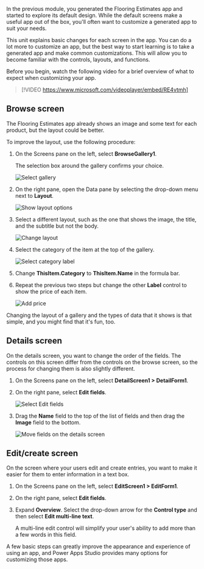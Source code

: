 In the previous module, you generated the Flooring Estimates app and started to explore its default design. While the default screens make a useful app out of the box, you'll often want to customize a generated app to suit your needs.

This unit explains basic changes for each screen in the app. You can do a lot more to customize an app, but the best way to start learning is to take a generated app and make common customizations. This will allow you to become familiar with the controls, layouts, and functions.

Before you begin, watch the following video for a brief overview of what to expect when customizing your app.

> [!VIDEO https://www.microsoft.com/videoplayer/embed/RE4vtmh]

## Browse screen
The Flooring Estimates app already shows an image and some text for each product, but the layout could be better. 

To improve the layout, use the following procedure: 

1. On the Screens pane on the left, select **BrowseGallery1**.

    The selection box around the gallery confirms your choice.

    ![Select gallery](../media/select-gallery.png)

1. On the right pane, open the Data pane by selecting the drop-down menu next to **Layout**.

    ![Show layout options](../media/powerapps-layout.png)

1. Select a different layout, such as the one that shows the image, the title, and the subtitle but not the body.

    ![Change layout](../media/change-layout.png)

1. Select the category of the item at the top of the gallery.

    ![Select category label](../media/select-category.png)

1. Change **ThisItem.Category** to **ThisItem.Name** in the formula bar.

1. Repeat the previous two steps but change the other **Label** control to show the price of each item.

    ![Add price](../media/add-price.png)

Changing the layout of a gallery and the types of data that it shows is that simple, and you might find that it's fun, too.

## Details screen

On the details screen, you want to change the order of the fields. The controls on this screen differ from the controls on the
browse screen, so the process for changing them is also slightly different.

1. On the Screens pane on the left, select **DetailScreen1 > DetailForm1**.

1. On the right pane, select **Edit fields**.

    ![Select Edit fields](../media/powerapps-edit-fields.jpg)

1. Drag the **Name** field to the top of the list of fields and then drag the **Image** field to the bottom.

    ![Move fields on the details screen](../media/powerapps-move-fields.png)

## Edit/create screen

On the screen where your users edit and create entries, you want to make it easier for them to enter information in a text box.

1. On the Screens pane on the left, select **EditScreen1 > EditForm1**.

1. On the right pane, select **Edit fields**.

1. Expand **Overview**.  Select the drop-down arrow for the **Control type** and then select **Edit multi-line text**.

    A multi-line edit control will simplify your user's ability to add more than a few words in this field.


A few basic steps can greatly improve the appearance and experience of using an app, and Power Apps Studio provides many options for customizing those apps.
